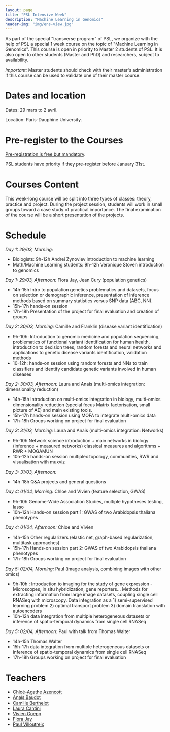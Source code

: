 ```yaml
---
layout: page
title: "PSL Intensive Week"
description: "Machine Learning in Genomics"
header-img: "img/ens-view.jpg"
---
```


As part of the special "transverse program" of PSL, we organize with the help of PSL a special 1 week course on the topic of "Machine Learning in Genomics". This course is open in priority to Master 2 students of PSL. It is also open to other students (Master and PhD) and researchers, subject to availability.

_Important:_ Master students should check with their master's administration if this course can be used to validate one of their master course.

Dates and location
============================

Dates: 29 mars to 2 avril.

Location: Paris-Dauphine University.

Pre-register to the Courses
============================

[Pre-registration is free but mandatory](https://forms.gle/qQFKg8FH3BLsEVxM6).

PSL students have priority if they pre-register before January 31st.

Courses Content
============================

This week-long course will be split into three types of classes: theory, practice and project. During the project session, students will work in small groups toward a case study of practical importance. The final examination of the course will be a short presentation of the projects.

Schedule
============================


_Day 1: 29/03, Morning:_
- Biologists: 9h-12h Andrei Zynoviev introduction to machine learning
- Math/Machine Learning students: 9h-12h Veronique Stoven introduction to genomics

_Day 1: 29/03, Afternoon:_ Flora Jay, Jean Cury (population genetics)
- 14h-15h Intro to population genetics problematics and datasets, focus on selection or demographic inference, presentation of inference methods based on summary statistics versus SNP data (ABC, NN).
- 15h-17h hands-on session
- 17h-18h Presentation of the project for final evaluation and creation of groups

_Day 2: 30/03, Morning:_ Camille and Franklin (disease variant identification)
- 9h-10h: Introduction to genomic medicine and population sequencing, problematics of functional variant identification for human health, introduction to decision trees, random forests and neural networks and applications to genetic disease variants identification, validation methods
- 10-12h: hands-on session using random forests and NNs to train classifiers and identify candidate genetic variants involved in human diseases

_Day 2: 30/03, Afternoon:_ Laura and Anais (multi-omics integration: dimensionality reduction)
- 14h-15h Introduction on multi-omics integration in biology, multi-omics dimensionality reduction (special focus Matrix factorisation, small picture of AE) and main existing tools.
- 15h-17h hands-on session using MOFA to integrate multi-omics data
- 17h-18h Groups working on project for final evaluation

_Day 3: 31/03, Morning:_ Laura and Anais (multi-omics integration: Networks)
- 9h-10h Network science introduction + main networks in biology (inference + measured networks) classical measures and algorithms + RWR + MOGAMUN
- 10h-12h hands-on session multiplex topology, communities, RWR and visualisation with muxviz

_Day 3: 31/03, Afternoon:_
- 14h-18h Q&A projects and general questions

_Day 4: 01/04, Morning:_ Chloe and Vivien (feature selection, GWAS)
- 9h-10h Genome-Wide Association Studies, multiple hypotheses testing, lasso
- 10h-12h Hands-on session part 1: GWAS of two Arabidopsis thaliana phenotypes

_Day 4: 01/04, Afternoon:_ Chloe and Vivien
- 14h-15h Other regularizers (elastic net, graph-based regularization, multitask approaches)
- 15h-17h Hands-on session part 2: GWAS of two Arabidopsis thaliana phenotypes
- 17h-18h Groups working on project for final evaluation

_Day 5: 02/04, Morning:_ Paul (image analysis, combining images with other omics)
- 9h-10h : Introduction to imaging for the study of gene expression - Microscopes, in situ hybridization, gene reporters… Methods for extracting information from large image datasets, coupling single cell RNASeq with microscopy. Data integration as a 1) semi-supervised learning problem 2) optimal transport problem 3) domain translation with autoencoders
- 10h-12h data integration from multiple heterogeneous datasets or inference of spatio-temporal dynamics from single cell RNASeq

_Day 5: 02/04,  Afternoon:_ Paul with talk from Thomas Walter
- 14h-15h Thomas Walter
- 15h-17h data integration from multiple heterogeneous datasets or inference of spatio-temporal dynamics from single cell RNASeq
- 17h-18h Groups working on project for final evaluation


Teachers
============================

- [Chloé-Agathe Azencott](https://cazencott.info/)
- [Anaïs Baudot](https://www.marseille-medical-genetics.org/a-baudot/)
- [Camille Berthelot](https://www.ibens.ens.fr/spip.php?article271)
- [Laura Cantini](https://www.ibens.ens.fr/spip.php?article364)
- [Vivien Goepp](https://goepp.github.io/)
- [Flora Jay](http://flora-jay.blogspot.com/)
- [Paul Villoutreix](https://centuri-livingsystems.org/p-villoutreix/)
